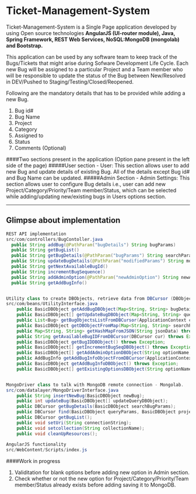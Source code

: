 # Ticket-Management-System
Ticket-Management-System is a Single Page application developed by using Open source technologies **AngularJS (UI-router module), Java, Spring Framework, REST Web Services, NoSQL:MongoDB (mongolab) and Bootstrap.** 

This application can be used by any software team to keep track of the Bugs/Tickets that might arise during Sofware Development Life Cycle. Each new Bug will be assigned to a particular Project and a Team member who will be responsible to update the status of the Bug between New/Resolved in DEV/Pushed to Staging/Testing/Closed/Reopened.

Following are the mandatory details that has to be provided while adding a new Bug.
1. Bug id#
2. Bug Name
3. Project
4. Category
5. Assigned to
6. Status
7. Comments (Optional)

####Two sections present in the application (Option pane present in the left side of the page)
#####User section - User:
This section allows user to add new Bug and update details of existing Bug. All of the details except Bug id# and Bug Name can be updated.
#####Admin Section - Admin Settings: 
This section allows user to configure Bug details i.e., user can add new Project/Category/Priority/Team member/Status, which can be selected while adding/updating new/existing bugs in Users options section.

---
## Glimpse about implementation

```Java
REST API implementation
src/com/controllers/BugContoller.java
  public String addBug(@PathParam("bugDetails") String bugParams)
  public String getBugList()
  public String getBugDetails(@PathParam("bugParams") String searchParams)
  public String updateBugDetails(@PathParam("modifiedParams") String modifiedBugDetails)
  public String getNextAvailableBugId()
  public String incrementBugSequence()
  public String addAdminOption(@PathParam("newAdminOption") String newAdminOption)
  public String getAddBugInfo()


Utility class to create DBObjects, retrieve data from DBCursor (DBObject, DBCursor:- Only language understood by MongoDB)
src/com/beans/UtilityInterface.java
	public BasicDBObject getAddBugDBObject(Map<String, String> bugDetails) throws Exception;
	public BasicDBObject[] getUpdateBugDBObject(Map<String, String> queryParams, Map<String, String> modifiedDetails) throws Exception;
	public List<Bug> getBugObjectsListFromDBCursor(ApplicationContext context, DBCursor dbCursor) throws Exception;
	public BasicDBObject getDBObjectFromMap(Map<String, String> searchParams) throws Exception;
	public Map<String, String> getHashMapFromJSON(String jsonData) throws Exception;
	public String getAvailableBugIDFromDBCursor(DBCursor cur) throws Exception;
	public BasicDBObject getBugIDDBObject() throws Exception;
	public BasicDBObject[] getIncrementBugSeqDBObject() throws Exception;
	public BasicDBObject[] getAddAdminOptionDBObject(String optionName, String value) throws Exception;
	public AddBugInfo getAddBugInfoObjectFromDBCursor(ApplicationContext context, DBCursor dbCursor) throws Exception;
	public BasicDBObject getAddBugInfoDBObject() throws Exception;
	public BasicDBObject[] getExistingOptionsDBObject(String optionName) throws Exception;


MongoDriver class to talk with MongoDB remote connection - Mongolab.
src/com/datalayer/MongoDriverInterface.java
	public String insertNewBug(BasicDBObject newBug);
	public int updateBug(BasicDBObject[] updateQueryDBObject);
	public DBCursor getBugDetails(BasicDBObject searchBugParams);
	public DBCursor find(BasicDBObject queryParams, BasicDBObject projectionParams);
	public DBCursor getBugList();
	public void setUri(String connectionString);
	public void setcollection(String collectionName);
	public void cleanUpResources();
   
AngularJS functionality
src/WebContent/Scripts/index.js
```

####Work in progress
1. Validitation for blank options before adding new option in Admin section.
2. Check whether or not the new option for Project/Category/Priority/Team member/Status already exists before adding saving it to MongoDB.


